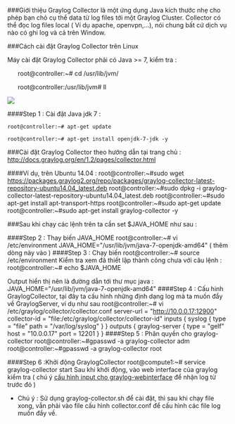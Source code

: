 ###Giới thiệu
Graylog Collector là một ứng dụng Java kích thước nhẹ cho phép bạn chỏ cụ thể data từ log files tới một Graylog Cluster. Collector có thể đọc log files local ( Ví dụ apache, openvpn,...), nói chung bất cứ dịch vụ nào có ghi log  và cả trên Window.

###Cách cài đặt Graylog Collector trên Linux

Máy cài đặt Graylog Collector phải có Java >= 7, kiểm tra :
<ul>root@controller:~# cd /usr/lib/jvm/</ul>
<ul>root@controller:/usr/lib/jvm# ll</ul>
<img src="http://i.imgur.com/zAvIbTh.png">

####Step 1 : Cài đặt Java jdk 7 :

	root@controller:~# apt-get update
	
	root@controller:~# apt-get install openjdk-7-jdk -y

###Cài đặt Graylog Collector theo hướng dẫn tại trang chủ : http://docs.graylog.org/en/1.2/pages/collector.html

####Ví dụ, trên Ubuntu 14.04 : 
	root@controller:~#sudo wget https://packages.graylog2.org/repo/packages/graylog-collector-latest-repository-ubuntu14.04_latest.deb
	root@controller:~#sudo dpkg -i graylog-collector-latest-repository-ubuntu14.04_latest.deb
	root@controller:~#sudo apt-get install apt-transport-https
	root@controller:~#sudo apt-get update
	root@controller:~#sudo apt-get install graylog-collector -y

###Sau khi chạy các lệnh trên ta cần set $JAVA_HOME như sau : 

####Step 2 : Thay biến JAVA_HOME
	root@controller:~# vi /etc/environment 
		JAVA_HOME="/usr/lib/jvm/java-7-openjdk-amd64"	( thêm dòng này vào )
####Step 3 : Chạy biến
	root@controller:~# source /etc/environment 
Kiểm tra xem đã thiết lập thành công chưa với câu lệnh :
	root@controller:~# echo $JAVA_HOME 
	
Output hiển thị nên là đường dẫn tới thư mục java :
		JAVA_HOME="/usr/lib/jvm/java-7-openjdk-amd64"
####Step 4 : Cấu hinh GraylogCollector, tại đây ta cấu hình những định dạng log mà ta muốn đẩy về GraylogServer, ví dụ như sau 
	root@controller:~# vi /etc/graylog/collector/collector.conf
	server-url = "http://10.0.0.17:12900"
	collector-id = "file:/etc/graylog/collector/collector-id"
	inputs {
	  syslog {
	    type = "file"
	    path = "/var/log/syslog"
	  }
	}
	outputs {
	  graylog-server {
	    type = "gelf"
	    host = "10.0.0.17"
	    port = 12201
	  }
	}
####Step 5 : Phân quyền cho graylog-collector
	root@controller:~#gpasswd -a graylog-collector adm
	root@controller:~#gpasswd -a graylog-collector root

####Step 6 :Khởi động GraylogCollector
	root@compute1:~# service graylog-collector start
Sau khi khởi động, vào web interface của graylog kiểm tra ( chú ý [cấu hình input cho graylog-webinterface](https://github.com/manhdinh/ghichep-graylog/blob/master/graylog-collector/GELF%20Input%20for%20graylog-collector.md) để nhận log từ trước đó )
* Chú ý : Sử dụng graylog-collector.sh để cài đặt, thì sau khi chạy file xong, vẫn phải vào file cấu hình collector.conf để cấu hình các file log muốn đẩy về.
